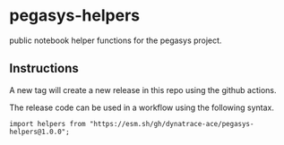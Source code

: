 # pegasys-helpers

public notebook helper functions for the pegasys project.

## Instructions

A new tag will create a new release in this repo using the github actions.

The release code can be used in a workflow using the following syntax.

```
import helpers from "https://esm.sh/gh/dynatrace-ace/pegasys-helpers@1.0.0";
```
